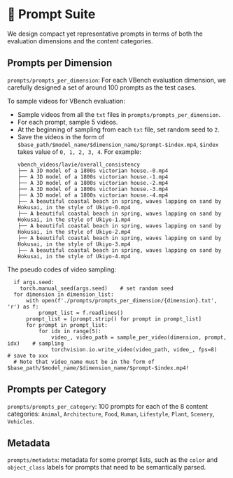 # :bookmark_tabs: Prompt Suite

We design compact yet representative prompts in terms of both the evaluation dimensions and the content categories.


## Prompts per Dimension
`prompts/prompts_per_dimension`: For each VBench evaluation dimension, we carefully designed a set of around 100 prompts as the test cases.

To sample videos for VBench evaluation:
- Sample videos from all the `txt` files in `prompts/prompts_per_dimension`. 
- For each prompt, sample 5 videos.
- At the beginning of sampling from each `txt` file, set random seed to `2`.
- Save the videos in the form of `$base_path/$model_name/$dimension_name/$prompt-$index.mp4`, `$index` takes value of `0, 1, 2, 3, 4`. For example:
    ```
    vbench_videos/lavie/overall_consistency                    
    ├── A 3D model of a 1800s victorian house.-0.mp4                                       
    ├── A 3D model of a 1800s victorian house.-1.mp4                                       
    ├── A 3D model of a 1800s victorian house.-2.mp4                                       
    ├── A 3D model of a 1800s victorian house.-3.mp4                                       
    ├── A 3D model of a 1800s victorian house.-4.mp4                                       
    ├── A beautiful coastal beach in spring, waves lapping on sand by Hokusai, in the style of Ukiyo-0.mp4                                                                      
    ├── A beautiful coastal beach in spring, waves lapping on sand by Hokusai, in the style of Ukiyo-1.mp4                                                                      
    ├── A beautiful coastal beach in spring, waves lapping on sand by Hokusai, in the style of Ukiyo-2.mp4                                                                      
    ├── A beautiful coastal beach in spring, waves lapping on sand by Hokusai, in the style of Ukiyo-3.mp4                                                                      
    ├── A beautiful coastal beach in spring, waves lapping on sand by Hokusai, in the style of Ukiyo-4.mp4 
    ```

The pseudo codes of video sampling:

      if args.seed:
        torch.manual_seed(args.seed)    # set random seed
      for dimension in dimension_list:
          with open(f'./prompts/prompts_per_dimension/{dimension}.txt', 'r') as f:
              prompt_list = f.readlines()
          prompt_list = [prompt.strip() for prompt in prompt_list]
          for prompt in prompt_list:
              for idx in range(5):
                  video_, video_path = sample_per_video(dimension, prompt, idx)    # sampling
                  torchvision.io.write_video(video_path, video_, fps=8)    # save to xxx
      # Note that video_name must be in the form of $base_path/$model_name/$dimension_name/$prompt-$index.mp4!
  

## Prompts per Category
`prompts/prompts_per_category`: 100 prompts for each of the 8 content categories: `Animal`, `Architecture`, `Food`, `Human`, `Lifestyle`, `Plant`, `Scenery`, `Vehicles`.

## Metadata
`prompts/metadata`: metadata for some prompt lists, such as the `color` and `object_class` labels for prompts that need to be semantically parsed.
